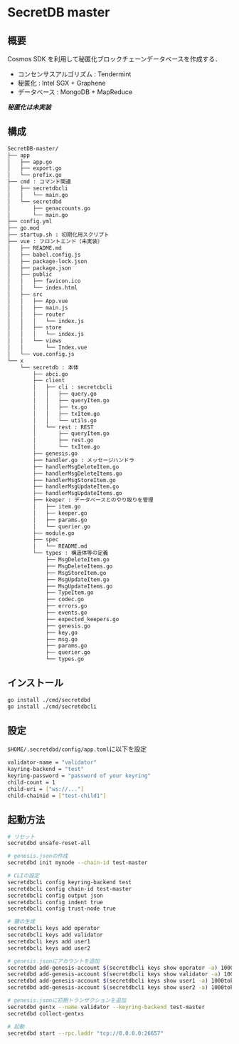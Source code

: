 # SecretDB master

## 概要

Cosmos SDK を利用して秘匿化ブロックチェーンデータベースを作成する．

- コンセンサスアルゴリズム : Tendermint
- 秘匿化 : Intel SGX + Graphene
- データベース : MongoDB + MapReduce

***秘匿化は未実装***

## 構成

```bash
SecretDB-master/
├── app
│   ├── app.go
│   ├── export.go
│   └── prefix.go
├── cmd : コマンド関連
│   ├── secretdbcli
│   │   └── main.go
│   └── secretdbd
│       ├── genaccounts.go
│       └── main.go
├── config.yml
├── go.mod
├── startup.sh : 初期化用スクリプト
├── vue : フロントエンド（未実装）
│   ├── README.md
│   ├── babel.config.js
│   ├── package-lock.json
│   ├── package.json
│   ├── public
│   │   ├── favicon.ico
│   │   └── index.html
│   ├── src
│   │   ├── App.vue
│   │   ├── main.js
│   │   ├── router
│   │   │   └── index.js
│   │   ├── store
│   │   │   └── index.js
│   │   └── views
│   │       └── Index.vue
│   └── vue.config.js
└── x
    └── secretdb : 本体
        ├── abci.go
        ├── client
        │   ├── cli : secretcbcli
        │   │   ├── query.go
        │   │   ├── queryItem.go
        │   │   ├── tx.go
        │   │   ├── txItem.go
        │   │   └── utils.go
        │   └── rest : REST
        │       ├── queryItem.go
        │       ├── rest.go
        │       └── txItem.go
        ├── genesis.go
        ├── handler.go : メッセージハンドラ
        ├── handlerMsgDeleteItem.go
        ├── handlerMsgDeleteItems.go
        ├── handlerMsgStoreItem.go
        ├── handlerMsgUpdateItem.go
        ├── handlerMsgUpdateItems.go
        ├── keeper : データベースとのやり取りを管理
        │   ├── item.go
        │   ├── keeper.go
        │   ├── params.go
        │   └── querier.go
        ├── module.go
        ├── spec
        │   └── README.md
        └── types : 構造体等の定義
            ├── MsgDeleteItem.go
            ├── MsgDeleteItems.go
            ├── MsgStoreItem.go
            ├── MsgUpdateItem.go
            ├── MsgUpdateItems.go
            ├── TypeItem.go
            ├── codec.go
            ├── errors.go
            ├── events.go
            ├── expected_keepers.go
            ├── genesis.go
            ├── key.go
            ├── msg.go
            ├── params.go
            ├── querier.go
            └── types.go
```

## インストール

```bash
go install ./cmd/secretdbd
go install ./cmd/secretdbcli
```

## 設定

```$HOME/.secretdbd/config/app.toml```に以下を設定

```bash
validator-name = "validator"
kayring-backend = "test"
keyring-password = "password of your keyring"
child-count = 1
child-uri = ["ws://..."]
child-chainid = ["test-child1"]
```

## 起動方法

```bash
# リセット
secretdbd unsafe-reset-all

# genesis.jsonの作成
secretdbd init mynode --chain-id test-master

# CLIの設定
secretdbcli config keyring-backend test
secretdbcli config chain-id test-master
secretdbcli config output json
secretdbcli config indent true
secretdbcli config trust-node true

# 鍵の生成
secretdbcli keys add operator
secretdbcli keys add validator
secretdbcli keys add user1
secretdbcli keys add user2

# genesis.jsonにアカウントを追加
secretdbd add-genesis-account $(secretdbcli keys show operator -a) 1000token
secretdbd add-genesis-account $(secretdbcli keys show validator -a) 1000token,100000000stake
secretdbd add-genesis-account $(secretdbcli keys show user1 -a) 1000token
secretdbd add-genesis-account $(secretdbcli keys show user2 -a) 1000token

# genesis.jsonに初期トランザクションを追加
secretdbd gentx --name validator --keyring-backend test-master
secretdbd collect-gentxs

# 起動
secretdbd start --rpc.laddr "tcp://0.0.0.0:26657"
```
